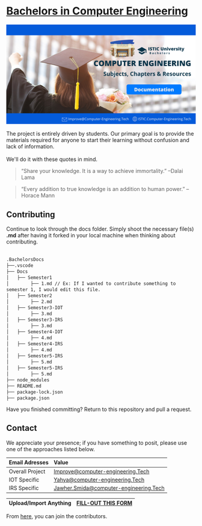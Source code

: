 # [Bachelors in Computer Engineering](https://istic.computer-engineering.tech/#/)
![Banner](docs/images/banner.png)

The project is entirely driven by students. Our primary goal is to provide the materials required for anyone to start their learning without confusion and lack of information. <br><br>
We'll do it with these quotes in mind.

> “Share your knowledge. It is a way to achieve immortality.”  –Dalai Lama

> “Every addition to true knowledge is an addition to human power.” –Horace Mann


## Contributing
Continue to look through the docs folder.
Simply shoot the necessary file(s) **.md** after having it forked in your local machine when thinking about contributing.

``` 

.BachelorsDocs
├──.vscode
├── Docs
│   ├── Semester1
│        ├── 1.md // Ex: If I wanted to contribute something to semester 1, I would edit this file.
│   ├── Semester2
│        ├── 2.md
│   ├── Semester3-IOT
│        ├── 3.md
│   ├── Semester3-IRS
│        ├── 3.md
│   ├── Semester4-IOT
│        ├── 4.md
│   ├── Semester4-IRS
│        ├── 4.md
│   ├── Semester5-IRS
│        ├── 5.md
│   ├── Semester5-IRS
│        ├── 5.md
├── node_modules
├── README.md
├── package-lock.json
├── package.json
```

Have you finished committing? Return to this repository and pull a request.

## Contact
We appreciate your presence; if you have something to posit, please use one of the approaches listed below.


|     Email Adresses             |   Value                    |   
|:--------                     |:--------                    | 
| Overall Project                | Improve@computer-engineering.Tech                     | 
| IOT Specific               |  Yahya@computer-engineering.Tech                       | 
| IRS Specific               | Jawher.Smida@computer-engineering.Tech                    | 


|     Upload/Import Anything           |   [FILL-OUT **THIS FORM**](https://forms.zohopublic.com/isticbc/form/Resources/formperma/1-4w1KAlQUkKxzvRsc2V688moUg8Ki1yM7fQVmrZpuQ?fbclid=IwAR1FDnq3LGfBSceGha03cWRwXUorw1WSEr_uuH7_egYI33ePVNUCJ0ylLJQ)                   |   
|:--------                     |:--------                    | 



From [here](contributors.md), you can join the contributors.
